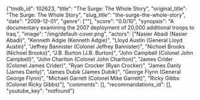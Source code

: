 {"tmdb_id": 102623, "title": "The Surge: The Whole Story", "original_title": "The Surge: The Whole Story", "slug_title": "the-surge-the-whole-story", "date": "2009-12-01", "genre": [""], "score": "0.0/10", "synopsis": "A documentary examining the 2007 deployment of 20,000 additional troops to Iraq.", "image": "/img/default-cover.png", "actors": ["Nasier Abadi (Nasier Abadi)", "Kenneth Adgie (Kenneth Adgie)", "Lloyd Austin (General Lloyd Austin)", "Jeffrey Bannister (Colonel Jeffrey Bannister)", "Nichoel Brooks (Nichoel Brooks)", "J.B. Burton (J.B. Burton)", "John Campbell (Colonel John Campbell)", "John Charlton (Colonel John Charlton)", "James Crider (Colonel James Crider)", "Ryan Crocker (Ryan Crocker)", "James Danly (James Danly)", "James Dubik (James Dubik)", "George Flynn (General George Flynn)", "Michael Garrett (Colonel Mike Garrett)", "Ricky Gibbs (Colonel Ricky Gibbs)"], "comments": [], "recommandations_id": [], "youtube_key": "notfound"}